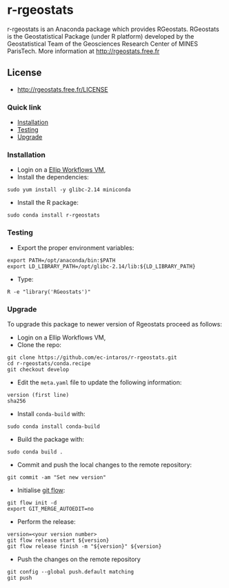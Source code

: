 # r-rgeostats

r-rgeostats is an Anaconda package which provides RGeostats.
RGeostats is the Geostatistical Package (under R platform) developed by the Geostatistical Team of the Geosciences Research Center of MINES ParisTech. More information at http://rgeostats.free.fr

## License

* http://rgeostats.free.fr/LICENSE


### Quick link

* [Installation](#installation)
* [Testing](#testing)
* [Upgrade](#upgrade)

### <a name="installation">Installation 

* Login on a [Ellip Workflows VM](https://docs.terradue.com/ellip/solutions/workflows/index.html),
* Install the dependencies:

```
sudo yum install -y glibc-2.14 miniconda
```

* Install the R package:

```
sudo conda install r-rgeostats
```

### <a name="testing">Testing 

* Export the proper environment variables:

```
export PATH=/opt/anaconda/bin:$PATH
export LD_LIBRARY_PATH=/opt/glibc-2.14/lib:${LD_LIBRARY_PATH}
```

* Type:

```
R -e "library('RGeostats')"
```

### <a name="upgrade">Upgrade

To upgrade this package to newer version of Rgeostats proceed as follows:

* Login on a Ellip Workflows VM,
* Clone the repo:

```
git clone https://github.com/ec-intaros/r-rgeostats.git
cd r-rgeostats/conda.recipe
git checkout develop
```

* Edit the `meta.yaml` file to update the following information:

``` 
version (first line)
sha256
```

* Install `conda-build` with:

```
sudo conda install conda-build
```
 
* Build the package with:

```
sudo conda build .
```
 
* Commit and push the local changes to the remote repository:

```
git commit -am "Set new version"
```

* Initialise [git flow](https://danielkummer.github.io/git-flow-cheatsheet/):

```
git flow init -d
export GIT_MERGE_AUTOEDIT=no
``` 

* Perform the release:

```
version=<your version number>
git flow release start ${version}
git flow release finish -m "${version}" ${version}
```

* Push the changes on the remote repository

```
git config --global push.default matching
git push
```
